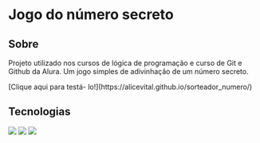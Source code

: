 <h1>Jogo do número secreto</h1>

<h2>Sobre</h2>
<p>Projeto utilizado nos cursos de lógica de programação e curso de Git e Github da Alura. Um jogo simples de adivinhação de um número secreto.</p>
[Clique aqui para testá- lo!](https://alicevital.github.io/sorteador_numero/)

## Tecnologias
<div>
  <img src="https://img.shields.io/badge/HTML-239120?style=for-the-badge&logo=html5&logoColor=white">
  <img src="https://img.shields.io/badge/CSS-239120?&style=for-the-badge&logo=css3&logoColor=white">
  <img src="https://img.shields.io/badge/JavaScript-F7DF1E?style=for-the-badge&logo=javascript&logoColor=black">
</div>
